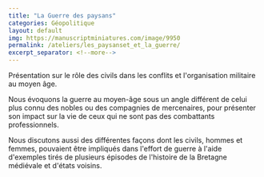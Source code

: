 ```yaml
---
title: "La Guerre des paysans"
categories: Géopolitique
layout: default
img: https://manuscriptminiatures.com/image/9950
permalink: /ateliers/les_paysanset_et_la_guerre/
excerpt_separator: <!--more-->
---
```


Présentation sur le rôle des civils dans les conflits et l'organisation militaire au moyen âge. 
<!--more-->

Nous évoquons la guerre au moyen-âge sous un angle différent de celui plus connu des nobles ou des compagnies de mercenaires, pour présenter son impact sur la vie de ceux qui ne sont pas des combattants professionnels. 

Nous discutons aussi des différentes façons dont les civils, hommes et femmes, pouvaient être impliqués dans l'effort de guerre à l'aide d'exemples tirés de plusieurs épisodes de l'histoire de la Bretagne médiévale et d'états voisins.